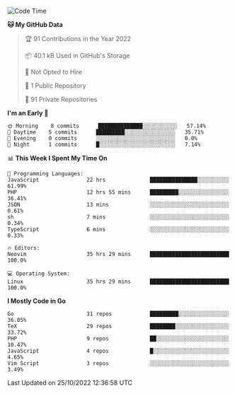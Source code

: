 
<!--START_SECTION:waka-->
![Code Time](http://img.shields.io/badge/Code%20Time-2%2C743%20hrs%2044%20mins-blue)

**🐱 My GitHub Data** 

> 🏆 91 Contributions in the Year 2022
 > 
> 📦 40.1 kB Used in GitHub's Storage 
 > 
> 🚫 Not Opted to Hire
 > 
> 📜 1 Public Repository 
 > 
> 🔑 91 Private Repositories  
 > 
**I'm an Early 🐤** 

```text
🌞 Morning    8 commits      ██████████████░░░░░░░░░░░   57.14% 
🌆 Daytime    5 commits      █████████░░░░░░░░░░░░░░░░   35.71% 
🌃 Evening    0 commits      ░░░░░░░░░░░░░░░░░░░░░░░░░   0.0% 
🌙 Night      1 commits      █░░░░░░░░░░░░░░░░░░░░░░░░   7.14%

```


📊 **This Week I Spent My Time On** 

```text
💬 Programming Languages: 
JavaScript               22 hrs              ███████████████░░░░░░░░░░   61.99% 
PHP                      12 hrs 55 mins      █████████░░░░░░░░░░░░░░░░   36.41% 
JSON                     13 mins             ░░░░░░░░░░░░░░░░░░░░░░░░░   0.61% 
sh                       7 mins              ░░░░░░░░░░░░░░░░░░░░░░░░░   0.34% 
TypeScript               6 mins              ░░░░░░░░░░░░░░░░░░░░░░░░░   0.33%

🔥 Editors: 
Neovim                   35 hrs 29 mins      █████████████████████████   100.0%

💻 Operating System: 
Linux                    35 hrs 29 mins      █████████████████████████   100.0%

```

**I Mostly Code in Go** 

```text
Go                       31 repos            █████████░░░░░░░░░░░░░░░░   36.05% 
TeX                      29 repos            ████████░░░░░░░░░░░░░░░░░   33.72% 
PHP                      9 repos             ██░░░░░░░░░░░░░░░░░░░░░░░   10.47% 
JavaScript               4 repos             █░░░░░░░░░░░░░░░░░░░░░░░░   4.65% 
Vim Script               3 repos             ░░░░░░░░░░░░░░░░░░░░░░░░░   3.49%

```



 Last Updated on 25/10/2022 12:36:58 UTC
<!--END_SECTION:waka-->
